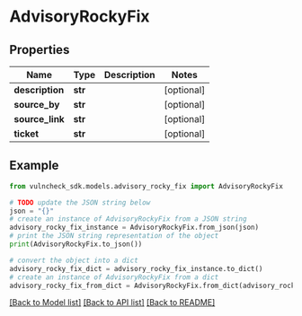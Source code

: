 # AdvisoryRockyFix


## Properties

Name | Type | Description | Notes
------------ | ------------- | ------------- | -------------
**description** | **str** |  | [optional] 
**source_by** | **str** |  | [optional] 
**source_link** | **str** |  | [optional] 
**ticket** | **str** |  | [optional] 

## Example

```python
from vulncheck_sdk.models.advisory_rocky_fix import AdvisoryRockyFix

# TODO update the JSON string below
json = "{}"
# create an instance of AdvisoryRockyFix from a JSON string
advisory_rocky_fix_instance = AdvisoryRockyFix.from_json(json)
# print the JSON string representation of the object
print(AdvisoryRockyFix.to_json())

# convert the object into a dict
advisory_rocky_fix_dict = advisory_rocky_fix_instance.to_dict()
# create an instance of AdvisoryRockyFix from a dict
advisory_rocky_fix_from_dict = AdvisoryRockyFix.from_dict(advisory_rocky_fix_dict)
```
[[Back to Model list]](../README.md#documentation-for-models) [[Back to API list]](../README.md#documentation-for-api-endpoints) [[Back to README]](../README.md)


